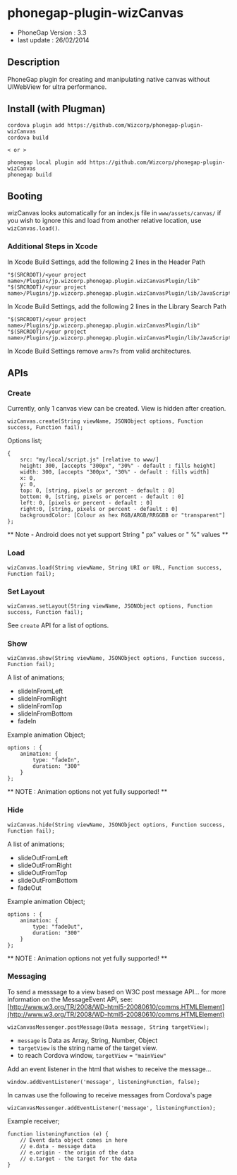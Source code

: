 # phonegap-plugin-wizCanvas

- PhoneGap Version : 3.3
- last update : 26/02/2014

## Description

PhoneGap plugin for creating and manipulating native canvas without UIWebView for ultra performance.

## Install (with Plugman) 

	cordova plugin add https://github.com/Wizcorp/phonegap-plugin-wizCanvas
	cordova build
	
	< or >
	
	phonegap local plugin add https://github.com/Wizcorp/phonegap-plugin-wizCanvas
	phonegap build

## Booting

wizCanvas looks automatically for an index.js file in ```www/assets/canvas/``` if you wish to ignore this and load from another relative location, use ```wizCanvas.load()```.

### Additional Steps in Xcode

In Xcode Build Settings, add the following 2 lines in the Header Path

	"$(SRCROOT)/<your project name>/Plugins/jp.wizcorp.phonegap.plugin.wizCanvasPlugin/lib"
	"$(SRCROOT)/<your project name>/Plugins/jp.wizcorp.phonegap.plugin.wizCanvasPlugin/lib/JavaScriptCore"

In Xcode Build Settings, add the following 2 lines in the Library Search Path

	"$(SRCROOT)/<your project name>/Plugins/jp.wizcorp.phonegap.plugin.wizCanvasPlugin/lib"
	"$(SRCROOT)/<your project name>/Plugins/jp.wizcorp.phonegap.plugin.wizCanvasPlugin/lib/JavaScriptCore"

In Xcode Build Settings remove `armv7s` from valid architectures.


## APIs

### Create

Currently, only 1 canvas view can be created. View is hidden after creation.

	wizCanvas.create(String viewName, JSONObject options, Function success, Function fail);

Options list;

	{
	    src: "my/local/script.js" [relative to www/]
	    height: 300, [accepts "300px", "30%" - default : fills height] 
	    width: 300, [accepts "300px", "30%" - default : fills width] 
	    x: 0,
	    y: 0, 
	    top: 0, [string, pixels or percent - default : 0]
	    bottom: 0, [string, pixels or percent - default : 0]
	    left: 0, [pixels or percent - default : 0]    
	    right:0, [string, pixels or percent - default : 0]
	    backgroundColor: [Colour as hex RGB/ARGB/RRGGBB or "transparent"]
	}; 

** Note - Android does not yet support String " px" values or " %" values ** 

### Load

	wizCanvas.load(String viewName, String URI or URL, Function success, Function fail);
	
	
### Set Layout
	
	wizCanvas.setLayout(String viewName, JSONObject options, Function success, Function fail);

See `create` API for a list of options.

### Show

	wizCanvas.show(String viewName, JSONObject options, Function success, Function fail);

A list of animations;

- slideInFromLeft
- slideInFromRight
- slideInFromTop
- slideInFromBottom
- fadeIn

Example animation Object;

	options : {
		animation: {
	    	type: "fadeIn", 
	    	duration: "300"
	    }
	};
	
** NOTE : Animation options not yet fully supported! **

### Hide

	wizCanvas.hide(String viewName, JSONObject options, Function success, Function fail);

A list of animations;

- slideOutFromLeft
- slideOutFromRight
- slideOutFromTop
- slideOutFromBottom
- fadeOut

Example animation Object;

	options : {
		animation: {
    		type: "fadeOut",
    		duration: "300"
    	}
	}; 

** NOTE : Animation options not yet fully supported! **

### Messaging

To send a messsage to a view based on W3C post message API... for more information on the MessageEvent API, see: [http://www.w3.org/TR/2008/WD-html5-20080610/comms.HTMLElement](http://www.w3.org/TR/2008/WD-html5-20080610/comms.HTMLElement)

	wizCanvasMessenger.postMessage(Data message, String targetView);

- `message` is Data as Array, String, Number, Object
- `targetView` is the string name of the target view.
- to reach Cordova window, `targetView` = `"mainView"`

Add an event listener in the html that wishes to receive the message...

	window.addEventListener('message', listeningFunction, false);

In canvas use the following to receive messages from Cordova's page

	wizCanvasMessenger.addEventListener('message', listeningFunction);

Example receiver;

	function listeningFunction (e) {
	    // Event data object comes in here
	    // e.data - message data
		// e.origin - the origin of the data
		// e.target - the target for the data
	}

